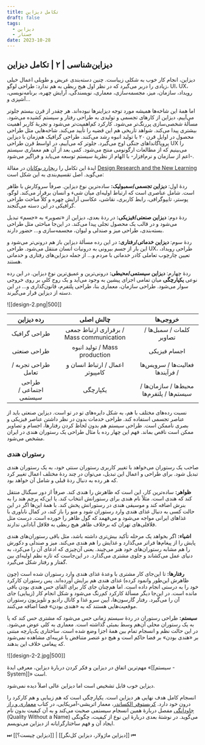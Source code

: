 ```yaml
---
title: تکامل دیزاین
draft: false
tags:
  - دیزاین
  - جستار
date: 2023-10-28
---
```

## دیزاین‌شناسی | ۲ | تکامل دیزاین

دیزاین، انجام کار خوب به شکلی زیباست. چنین دسته‌بندی عریض و طویلی اعمال خیلی زیادی را دربر می‌گیرد که در نظر اول هیج ربطی به هم ندارد: طراحی لوگو، UI، UX، رویداد، سازمان، میز، مجسمه‌سازی، معماری، نویسندگی، آرایش چهره، برنامه‌نویسی، آشپزی و...

اما همهٔ این شاخه‌ها همیشه مورد توجه دیزاینرها نبوده‌اند. هر چقدر از قرن بیستم جلوتر می‌آییم، دیزاین از کارهای تجسمی و تولیدی به طراحی رفتار و سیستم کشیده می‌شود. مسألهٔ شخصی‌سازی پررنگ‌تر می‌شود. کارکرد کم‌اهمیت‌تر می‌شود و تجربهٔ کاربر اهمیت بیشتری پیدا می‌کند. شواهد تاریخی هم این قضیه را تأیید می‌کند. شاخه‌هایی مثل طراحی محصول در اوایل قرن ۲۰ با تولید انبوه رشد می‌کنند. طراحی گرافیک هم‌زمان با دیزاین پروپاگانداهای جنگی اوج می‌گیرد. جلوتر که می‌آییم، در اواسط قرن طراحی UX را می‌بینیم که از مطالعات ارگونومی منتج می‌شود. کمی بعد از آن هم معماری سیستم -اعم از سازمان و نرم‌افزار- با الهام از نظریهٔ سیستم توسعه می‌یابد و فراگیر می‌شود.

ایدهٔ این تکامل را [ریچارد بوکانان](https://www.linkedin.com/in/richard-buchanan-b2408a84/) در مقالهٔ [Design Research and the New Learning](https://www.ida.liu.se/~steho87/desres/buchanan.pdf) می‌گوید. اصل تقسیم‌بندی به این شکل است:

ردهٔ اول: **دیزاین تجسمی/سمبولیک:** ساده‌ترین نوع دیزاین. صرفاً سروکارش با ظاهر است. شامل عناصری است که ارتباط اولیه‌ای میان شیء و انسان برقرار می‌کند. لوگو، پوستر، تایپوگرافی، رابط کاربری، نقاشی، عکاسی آرایش چهره و کلاً مباحث طراحی گرافیکی در این دسته می‌گنجند.

ردهٔ دوم: **دیزاین صنعتی/فیزیکی:** در ردهٔ بعدی، دیزاین از «تصویر» به «جسم» تبدیل می‌شود و در قالب یک محصول تجلی پیدا می‌کند. در این‌جا مباحثی مثل طراحی بسته‌بندی، طراحی میز و صندلی و لیوان، مجسمه‌سازی و... حضور دارند.

ردهٔ سوم: **دیزاین خدماتی/رفتاری:** در این رده مسألهٔ دیزاین باز هم درونی‌تر می‌شود و این بار از جسم بیرونی به درونیات انسان منتقل می‌شود. طراحی UX، طراحی رویداد، تعیین چارچوب تعاملی کادر خدماتی با مردم و... از جمله دیزاین‌های رفتاری و خدماتی هستند.

ردهٔ چهارم: **دیزاین سیستمی/محیطی:** درونی‌ترین و عمیق‌ترین نوع دیزاین. در این رده نوعی **یکپارچگی** میان تمامی اجزای پیشین به وجود می‌آید و یک روح کلی بر روی خروجی سوار می‌شود. طراحی سازمان، معماری بنا، طراحی پلتفرم، قانون‌گذاری و... در این دسته از دیزاین قرار می‌گیرند.

![[design-2.png|500]]

|       رده دیزاین       |              چالش اصلی              |             خروجی‌ها               |
|:----------------------:|:-----------------------------------:|:------------------------------------------:|
|      طراحی گرافیک      | برقراری ارتباط جمعی / Mass communication |          کلمات / سمبل‌ها / تصاویر          |
|      طراحی صنعتی       |       تولید انبوه / Mass production       |                اجسام فیزیکی                |
|  طراحی تجربه / تعامل   |   اعمال / ارتباط انسان و کامپیوتر   |      فعالیت‌ها / سرویس‌ها / فرآیندها       |
| طراحی اجتماعی / سیستمی |              یکپارچگی               | محیط‌ها / سازمان‌ها / سیستم‌ها / پلتفرم‌ها |

نسبت رده‌های مختلف با هم، به شکل دایره‌های تو در تو است. دیزاین صنعتی باید از عناصر تجسمی استفاده کند. طراحی خدمات بدون در نظر داشتن عناصر فیزیکی و بصری ناممکن است. طراحی سیستم هم بدون لحاظ کردن رفتارها، اجسام و تصاویر ممکن است ناقص بماند. فهم این چهار رده با مثال طراحی یک رستوران هندی در ایران مشخص می‌شود.

### رستوران هندی

صاحب یک رستوران می‌خواهد با تغییر کاربری رستوران سنتی خود، به یک رستوران هندی تبدیل شود. برای طراحی و اعمال این تبدیل، می‌توان در چند ردهٔ مختلف اعمال تغییر کرد که هر رده به دنبال ردهٔ قبلی و شامل آن خواهد بود.

**ظواهر:** ساده‌ترین کار، این است که ظاهرش را هندی کند. صرفاً از دور سیگنال منتقل کند که هندی است. مثلاً نام هندی برای رستورانش انتخاب کند. یا این‌که پرچم هند را به بنرش اضافه کند و موسیقی هندی در رستورانش پخش کند. با همهٔ این‌ها اگر در این حالت کسی به دنبال غذای هندی وارد رستوران شود و منو را باز کند، در کمال ناباوری با غذاهای ایرانی مواجه می‌شود و می‌فهمد که گول ظاهر را خورده است. درست مثل فلافلی‌های تهران که برخلاف ظاهر هیچ ربطی به فلافل آبادانی ندارند.

**اشیاء:** اگر بخواهد یک مرحله تأکید بیش‌تری داشته باشد، مثل باقی رستوران‌های هندی پایش را از پیغام‌ها فراتر می‌گذارد و غذایش را هم هندی می‌کند. میز و صندلی و دکورش را هم مشابه رستوران‌های خود هنر می‌چیند. یعنی آن‌چیزی که ادعای آن را می‌کرد، به دنیای عمل می‌کشاند و جلوی مشتری می‌گذارد. در این‌جاست که تازه نظم اولیه‌ای بین گفتار و رفتار شکل می‌گیرد.

**رفتارها:** تا این‌جای کار مشتری با وعدهٔ غذای هندی وارد رستوران شده است (چون ظاهرش این‌طور وانمود کرده) غذای هندی هم برایش آورده‌اند. پس رستوران کارکرد خود را به درستی انجام داده است. اما هم‌چنان جای کار برای القای حس هندی بودن باقی مانده است. در این‌جا دیگر مسألهٔ کارکرد کم‌رنگ می‌شود و شکل انجام کار (زیبایی) جای آن را می‌گیرد. رفتار گارسون‌ها، آیین سرو غذا و کانال رادیو و تلویزیون رستوران موقعیت‌هایی هستند که به «هندی بودن» فضا اضافه می‌کنند.

**سیستم:** طراحی رستوران در ردهٔ سیستم زمانی حس می‌شود که مشتری حس کند که پا به یک رستوران محلی آن‌هم وسط بمبئی گذاشته است. معماری به کلی عوض می‌شود. در این حالت نظم و انسجام تمام بین همهٔ اجزا وضع شده است. ساختاری یک‌پارچه مبتنی بر «هندی بودن» بر فضا حاکم است و هیچ دو عنصر متناقض یا غریبه‌ای مشاهده نمی‌شود که پیغامی خلاف این بدهند.


![[design-2-2.jpg|500]]

مهم‌ترین اتفاق در دیزاین و فکر کردن دربارهٔ دیزاین، معرفی ایدهٔ «[[سیستم - System]]» است. 

دیزاین خوب قابل تشخیص است اما دیزاین عالی اصلاً دیده نمی‌شود. 

انسجام کامل هدف نهایی هر دیزاین است. یکپارچگی است که هم زیبایی و هم کارکرد را درون خود دارد.  [کریستوفر الکساندر](https://en.wikipedia.org/wiki/Christopher_Alexander)، معمار اتریشی-آمریکایی، در کتاب [معماری و راز جاودانگی](https://taaghche.com/book/20060/%D9%85%D8%B9%D9%85%D8%A7%D8%B1%DB%8C-%D9%88-%D8%B1%D8%A7%D8%B2-%D8%AC%D8%A7%D9%88%D8%AF%D8%A7%D9%86%DA%AF%DB%8C) مفصل دربارهٔ همین انسجام سیستمی صحبت می‌کند و به آن کیفیت بدون نام (Quality Without a Name) می‌گوید. در نوشتهٔ بعدی دربارهٔ این نوع از کیفیت، چگونگی ایجاد آن و فهم ساختارگرایانه از دیزاین می‌نویسم. 

⏭ [[دیزاین چیست؟]] | [[دیزاین ماژولار، دیزاین کل‌نگر]] ⏮

